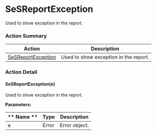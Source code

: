 # SeSReportException

Used to show exception in the report.






<!-- ============================== property summary ========================== -->

	
<!-- ============================== action summary ========================== -->



### Action Summary

|  **Action** | **Description** | 
| ----------- | --------------- |
|	[SeSReportException](#SeSReportException) | Used to show exception in the report. |




<!-- ============================== property detail ========================== -->
	
	
<!-- ============================== action detail ========================== -->
	
### Action Detail
		
<a name="SeSReportException"></a>    
#### SeSReportException(e)

Used to show exception in the report.


**Parameters:**

|	** Name ** | **Type** | **Description** |
| ---------- | -------- | --------------- |
| e | Error |	Error object. |






	

